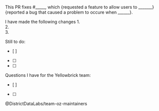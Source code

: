 <!-- First, make sure you are merging from a FEATURE BRANCH into the 
     Yellowbrick DEVELOP BRANCH. We only review PRs of feature branches
     and only accept PRs into our develop branch. -->

<!-- Second, please ensure your PR has a short, informative title. 
     Example templates: 
     - "Enhances {existing visualizer name} with new {feature}"
     - "Corrects bug in {existing visualizer name}"
     - "Implements {new feature} inside the {Yellowbrick module name}" -->

<!-- Next, provide a description such as the following. Remember to fill in 
     the blanks, including the issue number! Make sure to specify if you are 
     adding a feature or fixing a bug. -->
This PR fixes #_____, which {requested a feature to allow users to _______} {reported a bug that caused a problem to occure when ______}.

<!-- Next, briefly summarize the changes you have made in the PR to help the 
     reviewers understand exactly what you did and why. HINT: See the CHECKLIST
     below! -->
I have made the following changes
1.      
2.     
3.     

<!-- If this is a work-in-progress (WIP), list the changes you still need to 
     make. HINT: See the CHECKLIST below!-->
Still to do:
- [ ]     
- [ ]     
- [ ]     

<!-- If you have any specific questions, please list them here. -->
Questions I have for the Yellowbrick team:
- [ ]     
- [ ]      

<!-- CHECKLIST: Here's a handy checklist to go through before submitting a PR 
     - Is the commit message formatted correctly?
     - Have you noted the new functionality/bugfix in the release notes of the next release?
     
     (If you've changed any code) 
     - Do all of your functions and methods have docstrings?
     - Have you added/updated unit tests where appropriate? 
     - Have you updated the baseline images if necessary?
     - Have you run the unit tests using `pytest`?
     - Is your code style correct (are you using PEP8, pyflakes)? 
     - Have you documented your new feature/functionality in the docs?
     
     (If you've added to the docs) 
     - Have you built the docs using `make html`? -->

<!-- This alerts the maintainers to do a review, feel free to ping us in
     comments using this address as well! -->
@DistrictDataLabs/team-oz-maintainers
